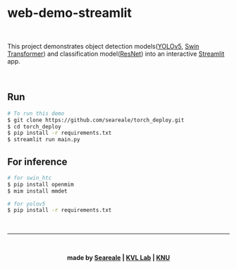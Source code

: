 # web-demo-streamlit

<br/>

This project demonstrates object detection models([YOLOv5](https://github.com/ultralytics/yolov5), [Swin Transformer](https://github.com/SwinTransformer/Swin-Transformer-Object-Detection)) and classification model([ResNet](https://github.com/pytorch/vision/blob/main/torchvision/models/resnet.py)) into an interactive [Streamlit](https://streamlit.io) app.

<br/>

## Run
```bash
# To run this demo
$ git clone https://github.com/seareale/torch_deploy.git
$ cd torch_deploy
$ pip install -r requirements.txt
$ streamlit run main.py
```

## For inference
```bash
# for swin_htc
$ pip install openmim
$ mim install mmdet

# for yolov5
$ pip install -r requirements.txt
```

<br/>

---

<br/>

**<div align="center">made by [Seareale](https://github.com/seareale) | [KVL Lab](http://vl.knu.ac.kr) | [KNU](http://knu.ac.kr)</div>**

